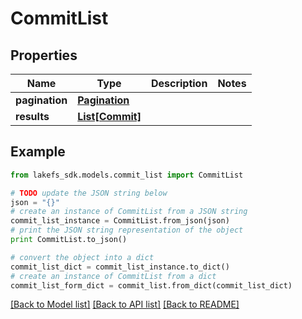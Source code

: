 # CommitList


## Properties
Name | Type | Description | Notes
------------ | ------------- | ------------- | -------------
**pagination** | [**Pagination**](Pagination.md) |  | 
**results** | [**List[Commit]**](Commit.md) |  | 

## Example

```python
from lakefs_sdk.models.commit_list import CommitList

# TODO update the JSON string below
json = "{}"
# create an instance of CommitList from a JSON string
commit_list_instance = CommitList.from_json(json)
# print the JSON string representation of the object
print CommitList.to_json()

# convert the object into a dict
commit_list_dict = commit_list_instance.to_dict()
# create an instance of CommitList from a dict
commit_list_form_dict = commit_list.from_dict(commit_list_dict)
```
[[Back to Model list]](../README.md#documentation-for-models) [[Back to API list]](../README.md#documentation-for-api-endpoints) [[Back to README]](../README.md)


